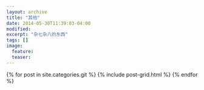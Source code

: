 ```yaml
---
layout: archive
title: "其他"
date: 2014-05-30T11:39:03-04:00
modified:
excerpt: "杂七杂八的东西"
tags: []
image:
  feature:
  teaser:
---
```


<div class="tiles">
{% for post in site.categories.git %}
  {% include post-grid.html %}
{% endfor %}
</div><!-- /.tiles -->